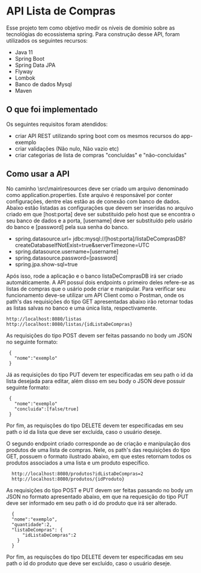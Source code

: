 # API Lista de Compras
  Esse projeto tem como objetivo medir os níveis de domínio sobre as tecnológias do ecossistema spring. Para construção desse API, foram utilizados os seguintes recursos:
 * Java 11
 * Spring Boot
 * Spring Data JPA
 * Flyway
 * Lombok
 * Banco de dados Mysql
 * Maven
 
 ## O que foi implementado
 Os seguintes requisitos foram atendidos:
  * criar API REST utilizando spring boot com os mesmos recursos do app-exemplo 
  * criar validações (Não nulo, Não vazio etc)  
  * criar categorias de lista de compras "concluídas" e "não-concluídas" 
   
 ## Como usar a API
  No caminho \src\main\resources deve ser criado um arquivo denominado como application.properties. Este arquivo é responsável por conter configurações, dentre elas estão as de conexão com banco de dados. Abaixo estão listadas as configurações que devem ser inseridas no arquivo criado em que [host:porta] deve ser substituido pelo host que se encontra o seu banco de dados e a porta, [username] deve ser substituído pelo usário do banco e [password] pela sua senha do banco.
 
 * spring.datasource.url= jdbc:mysql://[host:porta]/listaDeComprasDB?createDatabaseIfNotExist=true&serverTimezone=UTC
 * spring.datasource.username=[username]
 * spring.datasource.password=[password]
 * spring.jpa.show-sql=true
 
  Após isso, rode a aplicação e o banco listaDeComprasDB irá ser criado automáticamente. A API possuí dois endpoints o primeiro deles refere-se as listas de compras que o usário pode criar e manipular. Para verificar seu funcionamento deve-se utilizar um API Client como o Postman, onde os path's das requisições do tipo GET apresentadas abaixo irão retornar todas as listas salvas no banco e uma única lista, respectivamente.
 ```
 http://localhost:8080/listas
 http://localhost:8080/listas/{idListaDeCompras}
 ```
 As requisições do tipo POST devem ser feitas passando no body um JSON no seguinte formato:
 ```
  {
    "nome":"exemplo"
  }
```
Já as requisições do tipo PUT devem ter especificadas em seu path o id da lista desejada para editar, além disso em seu body o JSON deve possuir seguinte formato:
 ```
  {
    "nome":"exemplo"
    "concluida":[false/true]
  }
```
Por fim, as requisções do tipo DELETE devem ter especificadas em seu path o id da lista que deve ser excluída, caso o usuário deseje.
 
  O segundo endpoint criado corresponde ao de criação e manipulação dos produtos de uma lista de compras. Nele, os path's das requisições do tipo GET, possuem o formato ilustrado abaixo, em que estes retornam todos os produtos associados a uma lista e um produto específico. 
  ```
    http://localhost:8080/produtos?idListaDeCompras=2
    http://localhost:8080/produtos/{idProduto}
  ```
 As requisições do tipo POST e PUT devem ser feitas passando no body um JSON no formato apresentado abaixo, em que na requesição do tipo PUT deve ser informado em seu path o id do produto que irá ser alterado.
  ```
    {
    "nome":"exemplo",
    "quantidade":2,
    "listaDeCompras": {
        "idListaDeCompras":2 
      }
    }
  ```
  Por fim, as requisções do tipo DELETE devem ter especificadas em seu path o id do produto que deve ser excluído, caso o usuário deseje.
  
  
  
  
